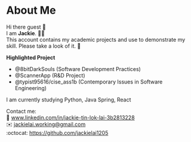# About Me
Hi there guest :wave: <br>
I am **Jackie**. :technologist: <br>
This account contains my academic projects and use to demonstrate my skill. Please take a look of it. :raised_hands:

**Highlighted Project**
- @8bitDarkSouls (Software Development Practices)
- @ScannerApp (R&D Project)
- @typist95616/cise_ass1b (Contemporary Issues in Software Engineering)

I am currently studying Python, Java Spring, React

Contact me:<br>
:briefcase: www.linkedin.com/in/jackie-tin-lok-lai-3b2813228 <br>
:envelope: jackielai.working@gmail.com <br>
:octocat: https://github.com/jackielai1205
